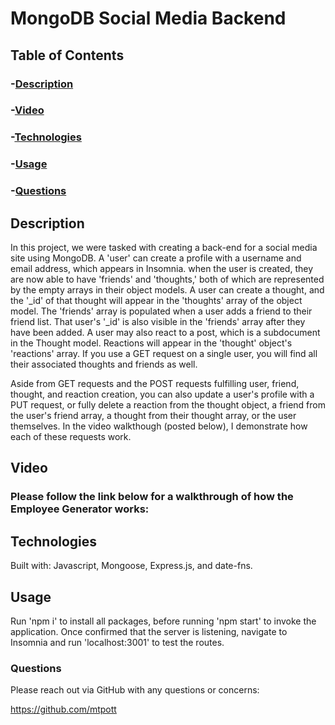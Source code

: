 # MongoDB Social Media Backend 

## Table of Contents
### -[Description](#description)
### -[Video](#video)
### -[Technologies](#technologies)
### -[Usage](#usage)
### -[Questions](#questions)

## Description

In this project, we were tasked with creating a back-end for a social media site using MongoDB. A 'user' can create a profile with a username and email address, which appears in Insomnia. when the user is created, they are now able to have 'friends' and 'thoughts,' both of which are represented by the empty arrays in their object models. A user can create a thought, and the '_id' of that thought will appear in the 'thoughts' array of the object model. The 'friends' array is populated when a user adds a friend to their friend list. That user's '_id' is also visible in the 'friends' array after they have been added. A user may also react to a post, which is a subdocument in the Thought model. Reactions will appear in the 'thought' object's 'reactions' array. If you use a GET request on a single user, you will find all their associated thoughts and friends as well. 

Aside from GET requests and the POST requests fulfilling user, friend, thought, and reaction creation, you can also update a user's profile with a PUT request, or fully delete a reaction from the thought object, a friend from the user's friend array, a thought from their thought array, or the user themselves. In the video walkthough (posted below), I demonstrate how each of these requests work.

## Video
### Please follow the link below for a walkthrough of how the Employee Generator works:


## Technologies

Built with: Javascript, Mongoose, Express.js, and date-fns.

## Usage

Run 'npm i' to install all packages, before running 'npm start' to invoke the application. Once confirmed that the server is listening, navigate to Insomnia and run 'localhost:3001' to test the routes.

### Questions

Please reach out via GitHub with any questions or concerns: 

https://github.com/mtpott